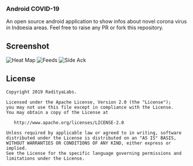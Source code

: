 ### Android COVID-19

An open source android application to show infos about novel corona virus in Indoesia areas. Feel free to raise any PR or fork this repository.


Screenshot
----------
![Heat Map](https://github.com/radityagumay/COVID-19/blob/master/public/images/Screenshot_1584326459.png)
![Feeds](https://github.com/radityagumay/COVID-19/blob/master/public/images/Screenshot_1584326466.png)
![Side Ack](https://github.com/radityagumay/COVID-19/blob/master/public/images/Screenshot_1584326470.png)

License
-------
```
Copyright 2019 RadityaLabs.

Licensed under the Apache License, Version 2.0 (the "License");
you may not use this file except in compliance with the License.
You may obtain a copy of the License at

   http://www.apache.org/licenses/LICENSE-2.0

Unless required by applicable law or agreed to in writing, software
distributed under the License is distributed on an "AS IS" BASIS,
WITHOUT WARRANTIES OR CONDITIONS OF ANY KIND, either express or implied.
See the License for the specific language governing permissions and
limitations under the License.
```